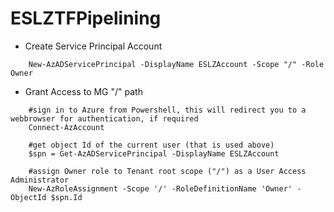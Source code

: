 # ESLZTFPipelining

- Create Service Principal Account
```
    New-AzADServicePrincipal -DisplayName ESLZAccount -Scope "/" -Role Owner
```
- Grant Access to MG "/" path
```
    #sign in to Azure from Powershell, this will redirect you to a webbrowser for authentication, if required
    Connect-AzAccount

    #get object Id of the current user (that is used above)
    $spn = Get-AzADServicePrincipal -DisplayName ESLZAccount

    #assign Owner role to Tenant root scope ("/") as a User Access Administrator
    New-AzRoleAssignment -Scope '/' -RoleDefinitionName 'Owner' -ObjectId $spn.Id
```